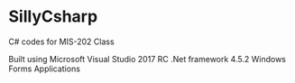 # SillyCsharp
C# codes for MIS-202 Class

Built using Microsoft Visual Studio 2017 RC
.Net framework 4.5.2
Windows Forms Applications 

